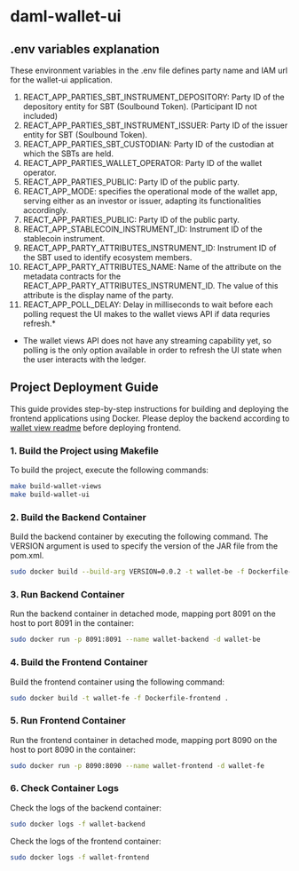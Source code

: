 # daml-wallet-ui

## .env variables explanation

These environment variables in the .env file defines party name and IAM url for the wallet-ui application. 

1. REACT_APP_PARTIES_SBT_INSTRUMENT_DEPOSITORY: Party ID of the depository entity for SBT (Soulbound Token). (Participant ID not included)
1. REACT_APP_PARTIES_SBT_INSTRUMENT_ISSUER: Party ID of the issuer entity for SBT (Soulbound Token).
1. REACT_APP_PARTIES_SBT_CUSTODIAN: Party ID of the custodian at which the SBTs are held.
1. REACT_APP_PARTIES_WALLET_OPERATOR: Party ID of the wallet operator.
1. REACT_APP_PARTIES_PUBLIC: Party ID of the public party.
1. REACT_APP_MODE: specifies the operational mode of the wallet app, serving either as an investor or issuer, adapting its functionalities accordingly.
1. REACT_APP_PARTIES_PUBLIC: Party ID of the public party.
1. REACT_APP_STABLECOIN_INSTRUMENT_ID: Instrument ID of the stablecoin instrument.
1. REACT_APP_PARTY_ATTRIBUTES_INSTRUMENT_ID: Instrument ID of the SBT used to identify ecosystem members.
1. REACT_APP_PARTY_ATTRIBUTES_NAME: Name of the attribute on the metadata contracts for the REACT_APP_PARTY_ATTRIBUTES_INSTRUMENT_ID. The value of this attribute is the display name of the party.
1. REACT_APP_POLL_DELAY: Delay in milliseconds to wait before each polling request the UI makes to the wallet views API if data requries refresh.*

* The wallet views API does not have any streaming capability yet, so polling is the only option available in order to
refresh the UI state when the user interacts with the ledger.

## Project Deployment Guide

This guide provides step-by-step instructions for building and deploying the frontend applications using Docker. Please deploy the backend according to [wallet view readme](../wallet-views/README.md) before deploying frontend.


### 1. Build the Project using Makefile

To build the project, execute the following commands:

``` bash
make build-wallet-views
make build-wallet-ui
```

### 2. Build the Backend Container

Build the backend container by executing the following command. The VERSION argument is used to specify the version of the JAR file from the pom.xml.

```bash
sudo docker build --build-arg VERSION=0.0.2 -t wallet-be -f Dockerfile-backend .
```

### 3. Run Backend Container

Run the backend container in detached mode, mapping port 8091 on the host to port 8091 in the container:

```bash
sudo docker run -p 8091:8091 --name wallet-backend -d wallet-be
```

### 4. Build the Frontend Container

Build the frontend container using the following command:

```bash
sudo docker build -t wallet-fe -f Dockerfile-frontend .
```

### 5. Run Frontend Container

Run the frontend container in detached mode, mapping port 8090 on the host to port 8090 in the container:

```bash
sudo docker run -p 8090:8090 --name wallet-frontend -d wallet-fe
```

### 6. Check Container Logs

Check the logs of the backend container:

```bash
sudo docker logs -f wallet-backend
```

Check the logs of the frontend container:

```bash
sudo docker logs -f wallet-frontend
```